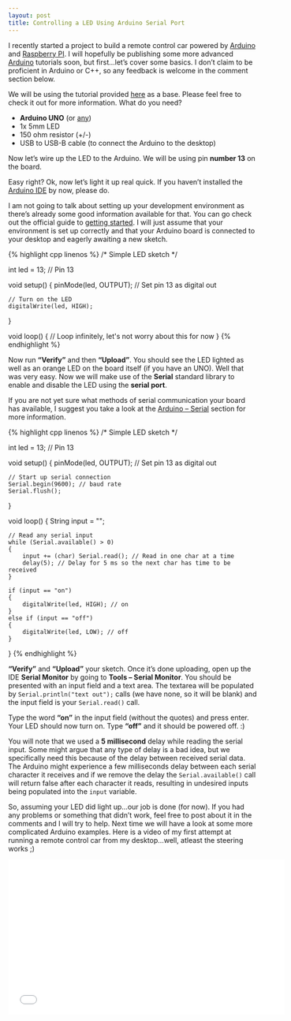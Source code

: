 ```yaml
---
layout: post
title: Controlling a LED Using Arduino Serial Port
---
```


I recently started a project to build a remote control car powered by [Arduino](http://www.arduino.cc/) and [Raspberry PI](http://www.raspberrypi.org/). I will hopefully be publishing some more advanced [Arduino](http://www.arduino.cc/) tutorials soon, but first…let’s cover some basics. I don’t claim to be proficient in Arduino or C++, so any feedback is welcome in the comment section below.

We will be using the tutorial provided [here](http://arduino.cc/en/Tutorial/Blink?from=Tutorial.BlinkingLED) as a base. Please feel free to check it out for more information.
What do you need?

* **Arduino UNO** (or [any](http://arduino.cc/en/main/boards))
* 1x 5mm LED
* 150 ohm resistor (+/-)
* USB to USB-B cable (to connect the Arduino to the desktop)


Now let’s wire up the LED to the Arduino. We will be using pin **number 13** on the board.

Easy right? Ok, now let’s light it up real quick. If you haven’t installed the [Arduino IDE](http://arduino.cc/en/main/software) by now, please do.

I am not going to talk about setting up your development environment as there’s already some good information available for that. You can go check out the official guide to [getting started](http://arduino.cc/en/Guide/HomePage). I will just assume that your environment is set up correctly and that your Arduino board is connected to your desktop and eagerly awaiting a new sketch.

{% highlight cpp linenos %}
/*
 Simple LED sketch
 */

int led = 13; // Pin 13

void setup()
{
    pinMode(led, OUTPUT); // Set pin 13 as digital out

    // Turn on the LED
    digitalWrite(led, HIGH);
}

void loop()
{
    // Loop infinitely, let's not worry about this for now
}
{% endhighlight %}

Now run **“Verify”** and then **“Upload”**. You should see the LED lighted as well as an orange LED on the board itself (if you have an UNO). Well that was very easy. Now we will make use of the **Serial** standard library to enable and disable the LED using the **serial port**.

If you are not yet sure what methods of serial communication your board has available, I suggest you take a look at the [Arduino – Serial](http://arduino.cc/en/reference/serial) section for more information.

{% highlight cpp linenos %}
/*
 Simple LED sketch
 */

int led = 13; // Pin 13

void setup()
{
    pinMode(led, OUTPUT); // Set pin 13 as digital out

    // Start up serial connection
    Serial.begin(9600); // baud rate
    Serial.flush();
}

void loop()
{
    String input = "";

    // Read any serial input
    while (Serial.available() > 0)
    {
        input += (char) Serial.read(); // Read in one char at a time
        delay(5); // Delay for 5 ms so the next char has time to be received
    }

    if (input == "on")
    {
        digitalWrite(led, HIGH); // on
    }
    else if (input == "off")
    {
        digitalWrite(led, LOW); // off
    }
}
{% endhighlight %}

**“Verify”** and **“Upload”** your sketch. Once it’s done uploading, open up the IDE **Serial Monitor** by going to **Tools – Serial Monitor**. You should be presented with an input field and a text area. The textarea will be populated by `Serial.println("text out");` calls (we have none, so it will be blank) and the input field is your `Serial.read()` call.

Type the word **“on”** in the input field (without the quotes) and press enter. Your LED should now turn on. Type **“off”** and it should be powered off. :)

You will note that we used a **5 millisecond** delay while reading the serial input. Some might argue that any type of delay is a bad idea, but we specifically need this because of the delay between received serial data. The Arduino might experience a few milliseconds delay between each serial character it receives and if we remove the delay the `Serial.available()` call will return false after each character it reads, resulting in undesired inputs being populated into the `input` variable.

So, assuming your LED did light up…our job is done (for now). If you had any problems or something that didn’t work, feel free to post about it in the comments and I will try to help. Next time we will have a look at some more complicated Arduino examples. Here is a video of my first attempt at running a remote control car from my desktop…well, atleast the steering works ;)

<div class="videowrapper">
    <iframe src="//www.youtube.com/embed/LqzbRwjU4dE?html5=1" allowfullscreen="" frameborder="0" height="315" width="560"></iframe>
</div>